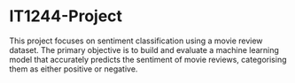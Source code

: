 # IT1244-Project
This project focuses on sentiment classification using a movie review dataset. The primary objective is to build and evaluate a machine learning model that accurately predicts the sentiment of movie reviews, categorising them as either positive or negative.
